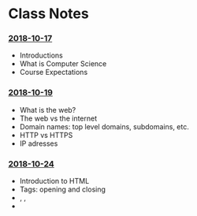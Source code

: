 # Class Notes

### [2018-10-17](Classwork/2018-10-17/)
* Introductions
* What is Computer Science
* Course Expectations

### [2018-10-19](Classwork/2018-10-19/)
* What is the web?
* The web vs the internet
* Domain names: top level domains, subdomains, etc.
* HTTP vs HTTPS
* IP adresses

### [2018-10-24](Classwork/2018-10-24/)
* Introduction to HTML
* Tags: opening and closing
* <html>, <head>, <body>
* <title>
* <h1>, <h2>, <h3>, <h4>, <h5>, <h6>
* <p>